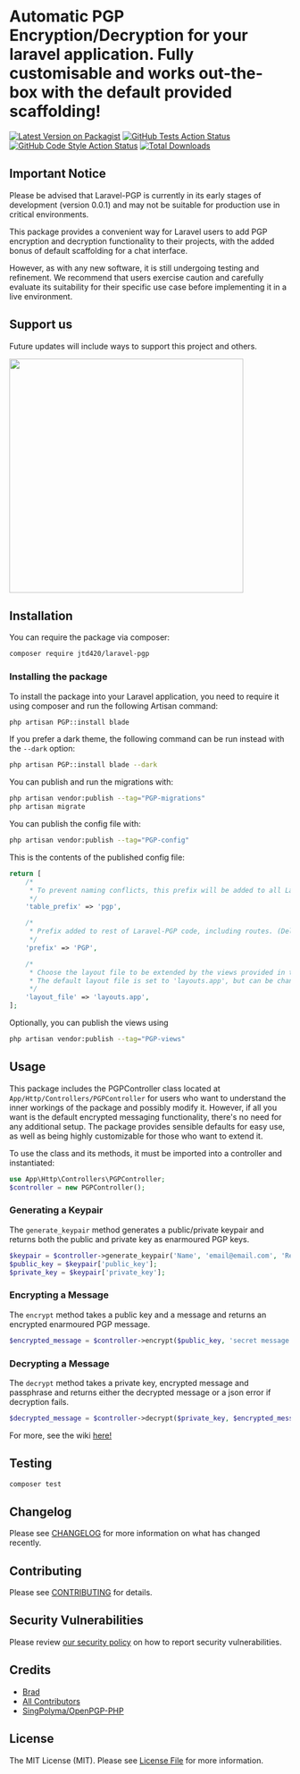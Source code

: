 # Automatic PGP Encryption/Decryption for your laravel application. Fully customisable and works out-the-box with the default provided scaffolding!

[![Latest Version on Packagist](https://img.shields.io/packagist/v/jtd420/laravel-pgp.svg?style=flat-square)](https://packagist.org/packages/jtd420/laravel-pgp)
[![GitHub Tests Action Status](https://img.shields.io/github/actions/workflow/status/jtd420/laravel-pgp/run-tests.yml?branch=main&label=tests&style=flat-square)](https://github.com/jtd420/laravel-pgp/actions?query=workflow%3Arun-tests+branch%3Amain)
[![GitHub Code Style Action Status](https://img.shields.io/github/actions/workflow/status/jtd420/laravel-pgp/fix-php-code-style-issues.yml?branch=main&label=code%20style&style=flat-square)](https://github.com/jtd420/laravel-pgp/actions?query=workflow%3A"Fix+PHP+code+style+issues"+branch%3Amain)
[![Total Downloads](https://img.shields.io/packagist/dt/jtd420/laravel-pgp.svg?style=flat-square)](https://packagist.org/packages/jtd420/laravel-pgp)

## Important Notice
Please be advised that Laravel-PGP is currently in its early stages of development (version 0.0.1) and may not be suitable for production use in critical environments.

This package provides a convenient way for Laravel users to add PGP encryption and decryption functionality to their projects, with the added bonus of default scaffolding for a chat interface.

However, as with any new software, it is still undergoing testing and refinement. We recommend that users exercise caution and carefully evaluate its suitability for their specific use case before implementing it in a live environment.

## Support us

Future updates will include ways to support this project and others.

[<img src="https://upload.wikimedia.org/wikipedia/commons/thumb/9/9a/Laravel.svg/1200px-Laravel.svg.png" width="419px" />](https://github.com/JTD420/laravel-pgp)

## Installation

You can require the package via composer:

```bash
composer require jtd420/laravel-pgp
```

### Installing the package

To install the package into your Laravel application, you need to require it using composer and run the following
Artisan command:

```bash
php artisan PGP::install blade
```

If you prefer a dark theme, the following command can be run instead with the `--dark` option:

```bash
php artisan PGP::install blade --dark
```

You can publish and run the migrations with:

```bash
php artisan vendor:publish --tag="PGP-migrations"
php artisan migrate
```

You can publish the config file with:

```bash
php artisan vendor:publish --tag="PGP-config"
```

This is the contents of the published config file:

```php
return [
    /*
     * To prevent naming conflicts, this prefix will be added to all Laravel-PGP migrations.
     */
    'table_prefix' => 'pgp',

    /*
     * Prefix added to rest of Laravel-PGP code, including routes. (Delete default to remove prefix)
     */
    'prefix' => 'PGP',

    /*
     * Choose the layout file to be extended by the views provided in the package.
     * The default layout file is set to 'layouts.app', but can be changed to match your preferred layout.
     */
    'layout_file' => 'layouts.app',
];
```

Optionally, you can publish the views using

```bash
php artisan vendor:publish --tag="PGP-views"
```

## Usage

This package includes the PGPController class located at `App/Http/Controllers/PGPController` for users who want to
understand the inner workings of the package and possibly modify it. However, if all you want is the default encrypted
messaging functionality, there's no need for any additional setup. The package provides sensible defaults for easy use,
as well as being highly customizable for those who want to extend it.

To use the class and its methods, it must be imported into a controller and instantiated:

```php
use App\Http\Controllers\PGPController;
$controller = new PGPController();
```

### Generating a Keypair

The `generate_keypair` method generates a public/private keypair and returns both the public and private key as
enarmoured PGP keys.

```php
$keypair = $controller->generate_keypair('Name', 'email@email.com', 'RealSecurePassPhrase');
$public_key = $keypair['public_key'];
$private_key = $keypair['private_key'];
```

### Encrypting a Message

The `encrypt` method takes a public key and a message and returns an encrypted enarmoured PGP message.

```php
$encrypted_message = $controller->encrypt($public_key, 'secret message');
```

### Decrypting a Message

The `decrypt` method takes a private key, encrypted message and passphrase and returns either the decrypted message or a
json error if decryption fails.

```php
$decrypted_message = $controller->decrypt($private_key, $encrypted_message, 'RealSecurePassPhrase');
```

For more, see the wiki [here!](https://github.com/JTD420/laravel-pgp/wiki#usage)

## Testing

```bash
composer test
```

## Changelog

Please see [CHANGELOG](CHANGELOG.md) for more information on what has changed recently.

## Contributing

Please see [CONTRIBUTING](CONTRIBUTING.md) for details.

## Security Vulnerabilities

Please review [our security policy](../../security/policy) on how to report security vulnerabilities.

## Credits

- [Brad](https://github.com/JTD420)
- [All Contributors](../../contributors)
- [SingPolyma/OpenPGP-PHP](https://github.com/singpolyma/openpgp-php/)

## License

The MIT License (MIT). Please see [License File](LICENSE.md) for more information.
